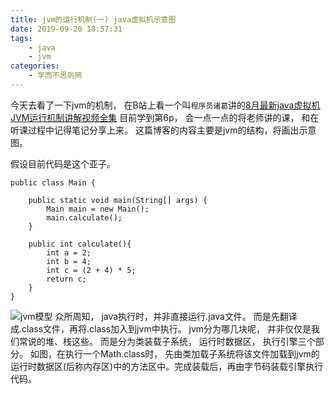 ```yaml
---
title: jvm的运行机制(一) java虚拟机示意图
date: 2019-09-20 18:57:31
tags:
	- java
	- jvm
categories:
	- 学而不思则罔
---
```

今天去看了一下jvm的机制， 在B站上看一个叫`程序员诸葛`讲的[8月最新java虚拟机JVM运行机制讲解视频全集](https://www.bilibili.com/video/av62480910/?p=1)
目前学到第6p， 会一点一点的将老师讲的课， 和在听课过程中记得笔记分享上来。 这篇博客的内容主要是jvm的结构，将画出示意图。

假设目前代码是这个亚子。 
```
public class Main {

    public static void main(String[] args) {
        Main main = new Main();
        main.calculate();
    }
    
    public int calculate(){
        int a = 2;
        int b = 4;
        int c = (2 + 4) * 5;
        return c;
    }
}
```
![jvm模型](jvm结构示意图.png)
众所周知， java执行时，并非直接运行.java文件。 而是先翻译成.class文件，再将.class加入到jvm中执行。
jvm分为哪几块呢， 并非仅仅是我们常说的堆、栈这些。 而是分为类装载子系统， 运行时数据区， 执行引擎三个部分。
如图，在执行一个Math.class时， 先由类加载子系统将该文件加载到jvm的运行时数据区(后称内存区)中的方法区中。完成装载后，再由字节码装载引擎执行代码。
